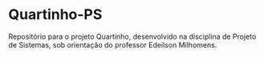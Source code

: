 # Quartinho-PS
Repositório para o projeto Quartinho, desenvolvido na disciplina de Projeto de Sistemas, sob orientação do professor Edeilson Milhomens.
